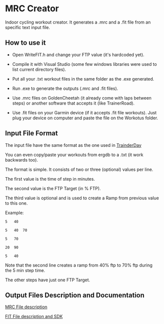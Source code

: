 # MRC Creator
Indoor cycling workout creator. It generates a .mrc and a .fit file from an specific text input file. 

## How to use it
- Open WriteFIT.h and change your FTP value (it's hardcoded yet). 

- Compile it with Visual Studio (some few windows libraries were used to list current directory files).

- Put all your .txt workout files in the same folder as the .exe generated.

- Run .exe to generate the outputs (.mrc and .fit files).

- Use .mrc files on GoldenCheetah (it already come with laps between steps) or another software that accepts it (like TrainerRoad).

- Use .fit files on your Garmin device (if it accepts .fit file workouts). Just plug your device on computer and paste the file on the Workotus folder.

## Input File Format
The input file have the same format as the one used in [TrainderDay](https://trainerday.com/) 

You can even copy/paste your workouts from ergdb to a .txt (it work backwards too).

The format is simple. It consists of two or three (optional) values per line.

The first value is the time of step in minutes.

The second value is the FTP Target (in % FTP).

The third value is optional and is used to create a Ramp from previous value to this one.

Example:
```
5	40

5	40	70

5	70

20	90

5	40
```

Note that the second line creates a ramp from 40% ftp to 70% ftp during the 5 min step time.

The other steps have just one FTP Target.

## Output Files Description and Documentation

[MRC File description](https://support.trainerroad.com/hc/en-us/articles/201944204-Creating-a-Workout-from-an-ERG-or-MRC-File)

[FIT File description and SDK](https://www.thisisant.com/resources/fit)
